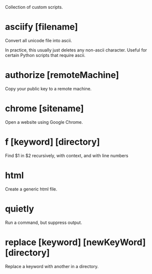 
Collection of custom scripts. 

# asciify [filename]

Convert all unicode file into ascii.

In practice, this usually just deletes any non-ascii character. Useful for certain Python scripts that require ascii.

# authorize [remoteMachine]

Copy your public key to a remote machine.

# chrome [sitename]

Open a website using Google Chrome.

# f [keyword] [directory]

Find $1 in $2 recursively, with context, and with line numbers

# html

Create a generic html file.

# quietly

Run a command, but suppress output.

# replace [keyword] [newKeyWord] [directory]

Replace a keyword with another in a directory.
